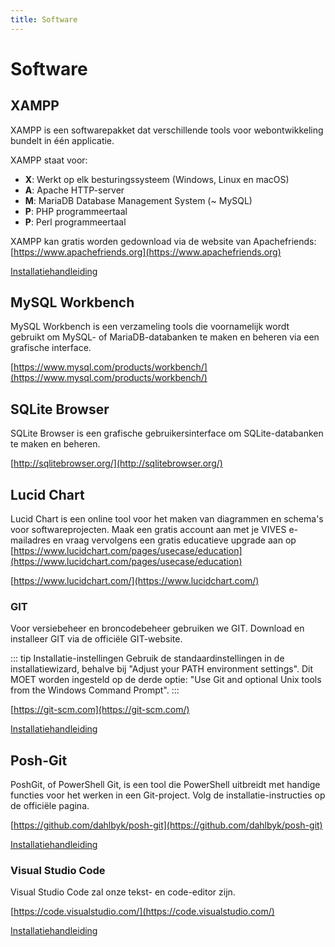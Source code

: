 ```yaml
---
title: Software
---
```


# Software

## XAMPP

XAMPP is een softwarepakket dat verschillende tools voor webontwikkeling bundelt in één applicatie.

XAMPP staat voor:

* **X**: Werkt op elk besturingssysteem (Windows, Linux en macOS)
* **A**: Apache HTTP-server
* **M**: MariaDB Database Management System (~ MySQL)
* **P**: PHP programmeertaal
* **P**: Perl programmeertaal

XAMPP kan gratis worden gedownload via de website van Apachefriends: [https://www.apachefriends.org](https://www.apachefriends.org)

[Installatiehandleiding](https://vives.gitbook.io/software-installation-guide/xampp)

## MySQL Workbench

MySQL Workbench is een verzameling tools die voornamelijk wordt gebruikt om MySQL- of MariaDB-databanken te maken en beheren via een grafische interface.

[https://www.mysql.com/products/workbench/](https://www.mysql.com/products/workbench/)

## SQLite Browser

SQLite Browser is een grafische gebruikersinterface om SQLite-databanken te maken en beheren.

[http://sqlitebrowser.org/](http://sqlitebrowser.org/)

## Lucid Chart

Lucid Chart is een online tool voor het maken van diagrammen en schema's voor softwareprojecten. Maak een gratis account aan met je VIVES e-mailadres en vraag vervolgens een gratis educatieve upgrade aan op [https://www.lucidchart.com/pages/usecase/education](https://www.lucidchart.com/pages/usecase/education)

[https://www.lucidchart.com/](https://www.lucidchart.com/)

### GIT

Voor versiebeheer en broncodebeheer gebruiken we GIT. Download en installeer GIT via de officiële GIT-website.

::: tip Installatie-instellingen
Gebruik de standaardinstellingen in de installatiewizard, behalve bij "Adjust your PATH environment settings". Dit MOET worden ingesteld op de derde optie: "Use Git and optional Unix tools from the Windows Command Prompt".
:::

[https://git-scm.com](https://git-scm.com/)

[Installatiehandleiding](https://vives.gitbook.io/software-installation-guide/git/git)

## Posh-Git

PoshGit, of PowerShell Git, is een tool die PowerShell uitbreidt met handige functies voor het werken in een Git-project. Volg de installatie-instructies op de officiële pagina.

[https://github.com/dahlbyk/posh-git](https://github.com/dahlbyk/posh-git)

[Installatiehandleiding](https://vives.gitbook.io/software-installation-guide/git/poshgit)

### Visual Studio Code

Visual Studio Code zal onze tekst- en code-editor zijn.

[https://code.visualstudio.com/](https://code.visualstudio.com/)

[Installatiehandleiding](https://vives.gitbook.io/software-installation-guide/visual-studio-code)

